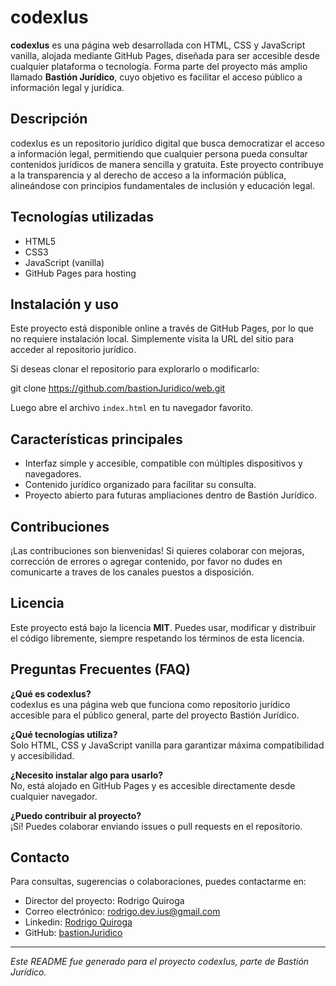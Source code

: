 # codexIus

**codexIus** es una página web desarrollada con HTML, CSS y JavaScript vanilla, alojada mediante GitHub Pages, diseñada para ser accesible desde cualquier plataforma o tecnología. Forma parte del proyecto más amplio llamado **Bastión Jurídico**, cuyo objetivo es facilitar el acceso público a información legal y jurídica.

## Descripción

codexIus es un repositorio jurídico digital que busca democratizar el acceso a información legal, permitiendo que cualquier persona pueda consultar contenidos jurídicos de manera sencilla y gratuita. Este proyecto contribuye a la transparencia y al derecho de acceso a la información pública, alineándose con principios fundamentales de inclusión y educación legal.

## Tecnologías utilizadas

- HTML5  
- CSS3  
- JavaScript (vanilla)  
- GitHub Pages para hosting

## Instalación y uso

Este proyecto está disponible online a través de GitHub Pages, por lo que no requiere instalación local. Simplemente visita la URL del sitio para acceder al repositorio jurídico.

Si deseas clonar el repositorio para explorarlo o modificarlo:

git clone https://github.com/bastionJuridico/web.git


Luego abre el archivo `index.html` en tu navegador favorito.

## Características principales

- Interfaz simple y accesible, compatible con múltiples dispositivos y navegadores.  
- Contenido jurídico organizado para facilitar su consulta.  
- Proyecto abierto para futuras ampliaciones dentro de Bastión Jurídico.

## Contribuciones

¡Las contribuciones son bienvenidas! Si quieres colaborar con mejoras, corrección de errores o agregar contenido, por favor no dudes en comunicarte a traves de los canales puestos a disposición.

## Licencia

Este proyecto está bajo la licencia **MIT**. Puedes usar, modificar y distribuir el código libremente, siempre respetando los términos de esta licencia.

## Preguntas Frecuentes (FAQ)

**¿Qué es codexIus?**  
codexIus es una página web que funciona como repositorio jurídico accesible para el público general, parte del proyecto Bastión Jurídico.

**¿Qué tecnologías utiliza?**  
Solo HTML, CSS y JavaScript vanilla para garantizar máxima compatibilidad y accesibilidad.

**¿Necesito instalar algo para usarlo?**  
No, está alojado en GitHub Pages y es accesible directamente desde cualquier navegador.

**¿Puedo contribuir al proyecto?**  
¡Sí! Puedes colaborar enviando issues o pull requests en el repositorio.

## Contacto

Para consultas, sugerencias o colaboraciones, puedes contactarme en:

- Director del proyecto: Rodrigo Quiroga
- Correo electrónico: rodrigo.dev.ius@gmail.com  
- Linkedin: [Rodrigo Quiroga](https://www.linkedin.com/in/rodrigo-quiroga/)  
- GitHub: [bastionJuridico](https://github.com/bastionJuridico)

---

*Este README fue generado para el proyecto codexIus, parte de Bastión Jurídico.*
